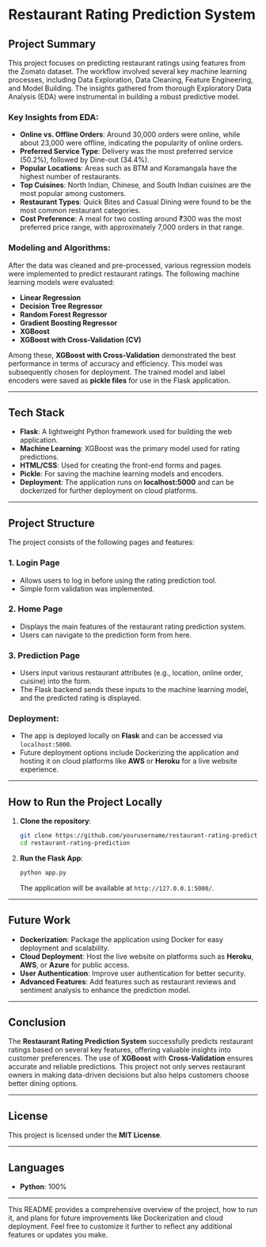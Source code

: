 # **Restaurant Rating Prediction System**

## **Project Summary**

This project focuses on predicting restaurant ratings using features from the Zomato dataset. The workflow involved several key machine learning processes, including Data Exploration, Data Cleaning, Feature Engineering, and Model Building. The insights gathered from thorough Exploratory Data Analysis (EDA) were instrumental in building a robust predictive model.

### **Key Insights from EDA**:
- **Online vs. Offline Orders**: Around 30,000 orders were online, while about 23,000 were offline, indicating the popularity of online orders.
- **Preferred Service Type**: Delivery was the most preferred service (50.2%), followed by Dine-out (34.4%).
- **Popular Locations**: Areas such as BTM and Koramangala have the highest number of restaurants.
- **Top Cuisines**: North Indian, Chinese, and South Indian cuisines are the most popular among customers.
- **Restaurant Types**: Quick Bites and Casual Dining were found to be the most common restaurant categories.
- **Cost Preference**: A meal for two costing around ₹300 was the most preferred price range, with approximately 7,000 orders in that range.

### **Modeling and Algorithms**:
After the data was cleaned and pre-processed, various regression models were implemented to predict restaurant ratings. The following machine learning models were evaluated:
- **Linear Regression**
- **Decision Tree Regressor**
- **Random Forest Regressor**
- **Gradient Boosting Regressor**
- **XGBoost**
- **XGBoost with Cross-Validation (CV)**

Among these, **XGBoost with Cross-Validation** demonstrated the best performance in terms of accuracy and efficiency. This model was subsequently chosen for deployment. The trained model and label encoders were saved as **pickle files** for use in the Flask application.

---

## **Tech Stack**

- **Flask**: A lightweight Python framework used for building the web application.
- **Machine Learning**: XGBoost was the primary model used for rating predictions.
- **HTML/CSS**: Used for creating the front-end forms and pages.
- **Pickle**: For saving the machine learning models and encoders.
- **Deployment**: The application runs on **localhost:5000** and can be dockerized for further deployment on cloud platforms.

---

## **Project Structure**

The project consists of the following pages and features:

### **1. Login Page**
- Allows users to log in before using the rating prediction tool.
- Simple form validation was implemented.

### **2. Home Page**
- Displays the main features of the restaurant rating prediction system.
- Users can navigate to the prediction form from here.

### **3. Prediction Page**
- Users input various restaurant attributes (e.g., location, online order, cuisine) into the form.
- The Flask backend sends these inputs to the machine learning model, and the predicted rating is displayed.

### **Deployment**:
- The app is deployed locally on **Flask** and can be accessed via `localhost:5000`.
- Future deployment options include Dockerizing the application and hosting it on cloud platforms like **AWS** or **Heroku** for a live website experience.

---

## **How to Run the Project Locally**

1. **Clone the repository**:
   ```bash
   git clone https://github.com/yourusername/restaurant-rating-prediction.git
   cd restaurant-rating-prediction
   ```
2. **Run the Flask App**:
   ```bash
   python app.py
   ```
   The application will be available at `http://127.0.0.1:5000/`.

---

## **Future Work**

- **Dockerization**: Package the application using Docker for easy deployment and scalability.
- **Cloud Deployment**: Host the live website on platforms such as **Heroku**, **AWS**, or **Azure** for public access.
- **User Authentication**: Improve user authentication for better security.
- **Advanced Features**: Add features such as restaurant reviews and sentiment analysis to enhance the prediction model.

---

## **Conclusion**

The **Restaurant Rating Prediction System** successfully predicts restaurant ratings based on several key features, offering valuable insights into customer preferences. The use of **XGBoost** with **Cross-Validation** ensures accurate and reliable predictions. This project not only serves restaurant owners in making data-driven decisions but also helps customers choose better dining options.

---

## **License**

This project is licensed under the **MIT License**.

---

## **Languages**

- **Python**: 100%

---

This README provides a comprehensive overview of the project, how to run it, and plans for future improvements like Dockerization and cloud deployment. Feel free to customize it further to reflect any additional features or updates you make.
